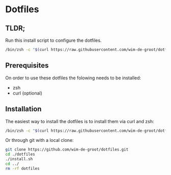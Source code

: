 # Dotfiles

## TLDR;

Run this install script to configure the dotfiles.

```sh
/bin/zsh -c "$(curl https://raw.githubusercontent.com/wim-de-groot/dotfiles/main/install.sh)"
```

## Prerequisites

On order to use these dotfiles the folowing needs to be installed:
- zsh
- curl (optional)

## Installation

The easiest way to install the dotfiles is to install them via curl and zsh:


```sh
/bin/zsh -c "$(curl https://raw.githubusercontent.com/wim-de-groot/dotfiles/main/install.sh)"
```

Or through git with a local clone:

```sh
git clone https://github.com/wim-de-groot/dotfiles.git
cd ./dotfiles
./install.sh
cd ../
rm -rf dotfiles
```
